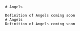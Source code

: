 
    # Angels

    Definition of Angels coming soon
    # Angels
    Definition of Angels coming soon